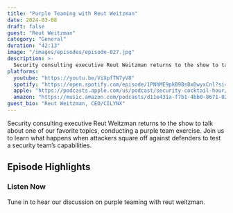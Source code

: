 ```yaml
---
title: "Purple Teaming with Reut Weitzman"
date: 2024-03-08
draft: false
guest: "Reut Weitzman"
category: "General"
duration: "42:13"
image: "/images/episodes/episode-027.jpg"
description: >-
  Security consulting executive Reut Weitzman returns to the show to talk about one of our favorite topics, conducting a purple team exercise. Join us to learn what happens when attackers square off against defenders to test a security team’s capabilities.
platforms:
  youtube: "https://youtu.be/ViXpfTN7yV8"
  spotify: "https://open.spotify.com/episode/1PNhME9pkB9BsBxDwyxCnl?si=2e2876b5be8346ba"
  apple: "https://podcasts.apple.com/us/podcast/security-cocktail-hour/id1679376200?i=1000648490807"
  amazon: "https://music.amazon.com/podcasts/d11e431a-f7b1-4bb0-8671-024afce9ade6/security-cocktail-hour"
guest_bio: "Reut Weitzman, CEO/CILYNX"
---
```


Security consulting executive Reut Weitzman returns to the show to talk about one of our favorite topics, conducting a purple team exercise. Join us to learn what happens when attackers square off against defenders to test a security team’s capabilities.

## Episode Highlights

### Listen Now

Tune in to hear our discussion on purple teaming with reut weitzman.